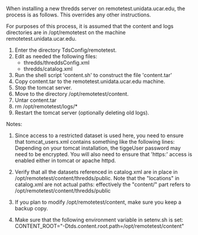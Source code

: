 When installing a new thredds server on
remotetest.unidata.ucar.edu, the process
is as follows. This overrides any other instructions.

For purposes of this process, it is assumed that the content and logs
directories are in /opt/remotetest on the machine remotetest.unidata.ucar.edu.

1. Enter the directory TdsConfig/remotetest.
2. Edit as needed the following files:
   * thredds/threddsConfig.xml
   * thredds/catalog.xml
3. Run the shell script 'content.sh' to construct the file
   'content.tar'
4. Copy content.tar to the remotetest.unidata.ucar.edu machine.
5. Stop the tomcat server.
6. Move to the directory /opt/remotetest/content.
7. Untar content.tar
8. rm /opt/remotetest/logs/*
9. Restart the tomcat server (optionally deleting old logs).

Notes:

1. Since access to a restricted dataset is used here, you need to ensure
   that tomcat_users.xml contains something like the following lines:
     <role rolename="restrictedDatasetUser"/>
     <role rolename="tiggeData"/>
     <user username="tiggeUser" password="tigge" roles="restrictedDatasetUser,tiggeData"/>
   Depending on your tomcat installation, the tiggeUser password may
   need to be encrypted. You will also need to ensure that 'https:'
   access is enabled either in tomcat or apache httpd.

2. Verify that all the datasets referenced in catalog.xml
   are in place in /opt/remotetest/content/thredds/public.
   Note that the "locations" in catalog.xml are not actual paths:
   effectively the "content/" part refers to
	/opt/remotetest/content/thredds/public

3. If you plan to modify /opt/remotetest/content, make sure
   you keep a backup copy.

4. Make sure that the following environment variable in setenv.sh is set:
     CONTENT_ROOT="-Dtds.content.root.path=/opt/remotetest/content"
  
